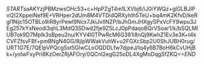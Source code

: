 $START$saAKYzjPBMzwsOHc53+c+HpPZgT4m1LXVbj6/iJ0iYWQz+glGLBJIPvI2I2XppeiNef9E+VRHper2dUm8M4VTDidQRXyhIh5TeU+bq4mK2KfvD/keRgl1Nijc15OTBLo9iR8yrPewI9Ncx7JklJvIINZP/bJhGmJHXgySPxVcFY9wpu3JEg257kYxNeodi3qhL3MdQ3SDwd2fje9Z5LcJ0pPdaqoBQrVSoar1/k/bSQLMIUB7ok9D7MpIk3sBpeu2nu/KYV4I0TPwRcM6G381i8nQj9KwhZ1Ev3e3K+t4kCVFZfsvFBf+pmBNgN4GG/8jIpWWakVuhW+u2FGXcSbp2U0ShJUBH0rug/URT1G7E/7QEIpVPQcgSst5GlwCLoOQDDLfw7djpeJ/Iq4y6B7BoH6kCvUHjBk+/yoIwFxyPri8KzOerZRjAFOry/0QCnl2egG25oDL4XgMoDqgSfZKQ==$END$